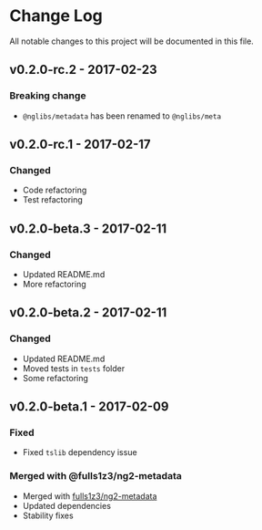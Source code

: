 # Change Log
All notable changes to this project will be documented in this file.

## v0.2.0-rc.2 - 2017-02-23
### Breaking change
- `@nglibs/metadata` has been renamed to `@nglibs/meta`

## v0.2.0-rc.1 - 2017-02-17
### Changed
- Code refactoring
- Test refactoring

## v0.2.0-beta.3 - 2017-02-11
### Changed
- Updated README.md
- More refactoring

## v0.2.0-beta.2 - 2017-02-11
### Changed
- Updated README.md
- Moved tests in `tests` folder
- Some refactoring

## v0.2.0-beta.1 - 2017-02-09
### Fixed
- Fixed `tslib` dependency issue

### Merged with @fulls1z3/ng2-metadata
- Merged with [fulls1z3/ng2-metadata](https://github.com/fulls1z3/ng2-metadata)
- Updated dependencies
- Stability fixes
